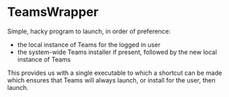 # TeamsWrapper

Simple, hacky program to launch, in order of preference:

 * the local instance of Teams for the logged in user
 * the system-wide Teams installer if present, followed by the new local instance of Teams

This provides us with a single executable to which a shortcut can be made which ensures that
Teams will always launch, or install for the user, then launch.


